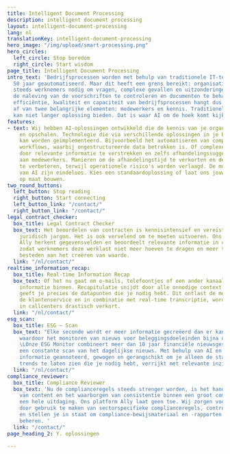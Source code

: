 ```yaml
---
title: Intelligent Document Processing
description: intelligent document processing
layout: intelligent-document-processing
lang: nl
translationKey: intelligent-document-processing
hero_image: "/img/upload/smart-processing.png"
hero_circles:
  left_circle: Stop boredom
  right_circle: Start wisdom
page_title: Intelligent Document Processing
intro_text: 'Bedrijfsprocessen worden met behulp van traditionele IT-technologie al
  50 jaar geautomatiseerd. Maar dit heeft een grens bereikt: organisaties hebben nog
  steeds werknemers nodig om vragen, complexe gevallen en uitzonderingen te behandelen,
  de naleving van de voorschriften te controleren en documenten te behandelen. De
  efficiëntie, kwaliteit en capaciteit van bedrijfsprocessen hangt dus nog steeds
  af van twee belangrijke elementen: medewerkers en kennis. Traditionele IT-technologie
  kan niet langer oplossing bieden. Dat is waar AI om de hoek komt kijken.'
features:
- text: Wij hebben AI-oplossingen ontwikkeld die de kennis van je organisatie vastleggen
    en opschalen. Technologie die via verschillende oplossingen in je bedrijfsprocessen
    kan worden geïmplementeerd. Bijvoorbeeld het automatiseren van complexe document-gebaseerde
    workflows, waarbij ongestructureerde data betrokken is. Of complexe zaken ondersteunen
    door relevante informatie te verstrekken en zelfs afhandelingssuggesties te geven
    aan medewerkers. Manieren om de afhandelingstijd te verkorten en de kwaliteit
    te verbeteren, terwijl operationele risico's worden verlaagd. De mogelijkheden
    van AI zijn eindeloos. Kies een standaardoplossing of laat ons jouw eigen oplossing
    op maat bouwen.
two_round_buttons:
  left_button: Stop reading
  right_button: Start connecting
  left_button_link: "/contact/"
  right_button_link: "/contact/"
legal_contract_checker:
  box_title: Legal Contract Checker
  box_text: Het beoordelen van contracten is kennisintensief en vereist kennis van
    juridisch jargon. Het is ook vervelend om te moeten uitvoeren. Ons AI-platform
    Ally herkent gegevensvelden en beoordeelt relevante informatie in contracten razendsnel,
    zodat werknemers deze werklast niet meer hoeven te dragen en meer tijd kunnen
    besteden aan het creëren van waarde.
  link: "/nl/contact/"
realtime_information_recap:
  box_title: Real-time Information Recap
  box_text: Of het nu gaat om e-mails, telefoontjes of een ander kanaal, er komt altijd
    informatie binnen. Recapitulatie snijdt door alle onnodige context en ruis, en
    geeft je precies de datapunten die je nodig hebt. Dit ontlast de medewerkers van
    de klantenservice en in combinatie met real-time transcriptie, wordt de verwerkingstijd
    in callcenters drastisch verkort.
  link: "/nl/contact/"
esg_scan:
  box_title: ESG – Scan
  box_text: "Elke seconde wordt er meer informatie gecreëerd dan er kan worden geconsumeerd,
    waardoor het monitoren van nieuws voor beleggingsdoeleinden bijna onmogelijk is.
    \LOnze ESG Monitor combineert meer dan 10 jaar financiële nieuwsgeschiedenis met
    een constante scan van het dagelijkse nieuws. Met behulp van AI en NLP wordt de
    informatie geannoteerd, gewogen en gerangschikt om je alleen de statistieken en
    trends te laten zien die je nodig hebt, verrijkt met relevante inzichten."
  link: "/nl/contact/"
compliance_reviewer:
  box_title: Compliance Reviewer
  box_text: 'Nu de complianceregels steeds strenger worden, is het handmatig beoordelen
    van content en het waarborgen van consistentie binnen een groot compliance-team
    een hele uitdaging. Ons platform Ally laat geen toe. Wij zorgen voor nauwkeurigheid
    door gebruik te maken van sectorspecifieke complianceregels, controleren elk stuk
    en stellen je in staat om compliance-bewijsmateriaal en -rapporten centraal te
    beheren. '
  link: "/contact/"
page_heading_2: Y. oplossingen

---
```

